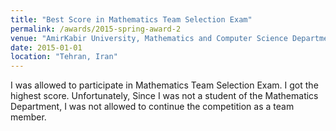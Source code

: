 ```yaml
---
title: "Best Score in Mathematics Team Selection Exam"
permalink: /awards/2015-spring-award-2
venue: "AmirKabir University, Mathematics and Computer Science Department"
date: 2015-01-01
location: "Tehran, Iran"
---
```

I was allowed to participate in Mathematics Team Selection Exam. I got the highest score. Unfortunately, Since I was not a student of the Mathematics Department, I was not allowed to continue the competition as a team member.

